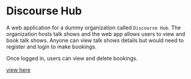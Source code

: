 # Discourse Hub
A web application for a dummy organization called `Discourse Hub`. The organization hosts talk shows and the web app allows users to view and book talk shows. Anyone can view talk shows details but would need to register and login to make bookings.

Once logged in, users can view and delete bookings.

[view here](https://w22027142.nuwebspace.co.uk/kf7013/content/index.php)
